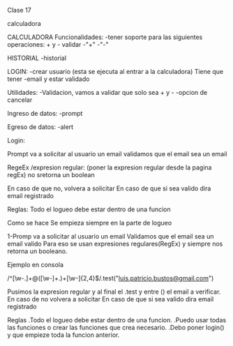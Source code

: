 Clase 17

calculadora

CALCULADORA
Funcionalidades:
-tener soporte para las siguientes operaciones: + y -
       validar
       -"+"
       -"-"

HISTORIAL
-historial

LOGIN:
-crear usuario (esta se ejecuta al entrar a la calculadora)
             Tiene que tener
             -email y estar validado

Utilidades:
-Validacion, vamos a validar que solo sea + y -
-opcion de cancelar

Ingreso de datos:
-prompt

Egreso de datos:
-alert


Login:

Prompt va a solicitar al usuario un email
validamos que el email sea un email

RegeEx /expresion regular: (poner la expresion regular desde la pagina regEx) no sretorna un boolean

En caso de que no, volvera a solicitar
En caso de que si sea valido dira email registrado

Reglas:
Todo el logueo debe estar dentro de una funcion

Como se hace
Se empieza siempre en la parte de logueo

1-Promp va a solicitar al usuario un email
Validamos que el email sea un email valido
Para eso se usan expresiones regulares(RegEx) y siempre nos retorna un booleano.

Ejemplo en consola

/^[\w-\.]+@([\w-]+\.)+[\w-]{2,4}$/.test("luis.patricio.bustos@gmail.com")

Pusimos la expresion regular y al final el .test y entre () el email a verificar.
En caso de no volvera a solicitar
En caso de que si sea valido dira email registrado

Reglas
.Todo el logueo debe estar dentro de una funcion.
.Puedo usar todas las funciones o crear las funciones que crea necesario.
.Debo poner login() y que empieze toda la funcion anterior.


